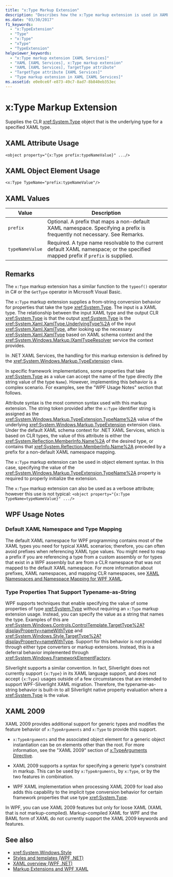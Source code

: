 ```yaml
---
title: "x:Type Markup Extension"
description: "Describes how the x:Type markup extension is used in XAML. The x:Type markup extension specifies a CLR object."
ms.date: "03/30/2017"
f1_keywords: 
  - "x:TypeExtension"
  - "Type"
  - "x:Type"
  - "xType"
  - "TypeExtension"
helpviewer_keywords: 
  - "x:Type markup extension [XAML Services]"
  - "XAML [XAML Services], x:Type markup extension"
  - "XAML [XAML Services], TargetType attribute"
  - "TargetType attribute [XAML Services]"
  - "Type markup extension in XAML [XAML Services]"
ms.assetid: e0e0ce6f-e873-49c7-8ad7-8b840eb353ec
---
```

# x:Type Markup Extension

Supplies the CLR <xref:System.Type> object that is the underlying type for a specified XAML type.

## XAML Attribute Usage

```xaml
<object property="{x:Type prefix:typeNameValue}" .../>
```

## XAML Object Element Usage

```xaml
<x:Type TypeName="prefix:typeNameValue"/>
```

## XAML Values

| Value | Description |
|-|-|
|`prefix`|Optional. A prefix that maps a non-default XAML namespace. Specifying a prefix is frequently not necessary. See Remarks.|
|`typeNameValue`|Required. A type name resolvable to the current default XAML namespace; or the specified mapped prefix if `prefix` is supplied.|

## Remarks

The `x:Type` markup extension has a similar function to the `typeof()` operator in C# or the `GetType` operator in Microsoft Visual Basic.

The `x:Type` markup extension supplies a from-string conversion behavior for properties that take the type <xref:System.Type>. The input is a XAML type. The relationship between the input XAML type and the output CLR <xref:System.Type> is that the output <xref:System.Type> is the <xref:System.Xaml.XamlType.UnderlyingType%2A> of the input <xref:System.Xaml.XamlType>, after looking up the necessary <xref:System.Xaml.XamlType> based on XAML schema context and the <xref:System.Windows.Markup.IXamlTypeResolver> service the context provides.

In .NET XAML Services, the handling for this markup extension is defined by the <xref:System.Windows.Markup.TypeExtension> class.

In specific framework implementations, some properties that take <xref:System.Type> as a value can accept the name of the type directly (the string value of the type `Name`). However, implementing this behavior is a complex scenario. For examples, see the "WPF Usage Notes" section that follows.

Attribute syntax is the most common syntax used with this markup extension. The string token provided after the `x:Type` identifier string is assigned as the <xref:System.Windows.Markup.TypeExtension.TypeName%2A> value of the underlying <xref:System.Windows.Markup.TypeExtension> extension class. Under the default XAML schema context for .NET XAML Services, which is based on CLR types, the value of this attribute is either the <xref:System.Reflection.MemberInfo.Name%2A> of the desired type, or contains that <xref:System.Reflection.MemberInfo.Name%2A> preceded by a prefix for a non-default XAML namespace mapping.

The `x:Type` markup extension can be used in object element syntax. In this case, specifying the value of the <xref:System.Windows.Markup.TypeExtension.TypeName%2A> property is required to properly initialize the extension.

The `x:Type` markup extension can also be used as a verbose attribute; however this use is not typical: `<object property="{x:Type TypeName=typeNameValue}" .../>`

## WPF Usage Notes

### Default XAML Namespace and Type Mapping

The default XAML namespace for WPF programming contains most of the XAML types you need for typical XAML scenarios; therefore, you can often avoid prefixes when referencing XAML type values. You might need to map a prefix if you are referencing a type from a custom assembly or for types that exist in a WPF assembly but are from a CLR namespace that was not mapped to the default XAML namespace. For more information about prefixes, XAML namespaces, and mapping CLR namespaces, see [XAML Namespaces and Namespace Mapping for WPF XAML](../framework/wpf/advanced/xaml-namespaces-and-namespace-mapping-for-wpf-xaml.md).

### Type Properties That Support Typename-as-String

WPF supports techniques that enable specifying the value of some properties of type <xref:System.Type> without requiring an `x:Type` markup extension usage. Instead, you can specify the value as a string that names the type. Examples of this are <xref:System.Windows.Controls.ControlTemplate.TargetType%2A?displayProperty=nameWithType> and <xref:System.Windows.Style.TargetType%2A?displayProperty=nameWithType>. Support for this behavior is not provided through either type converters or markup extensions. Instead, this is a deferral behavior implemented through <xref:System.Windows.FrameworkElementFactory>.

Silverlight supports a similar convention. In fact, Silverlight does not currently support `{x:Type}` in its XAML language support, and does not accept `{x:Type}` usages outside of a few circumstances that are intended to support WPF-Silverlight XAML migration. Therefore, the typename-as-string behavior is built-in to all Silverlight native property evaluation where a <xref:System.Type> is the value.

## XAML 2009

XAML 2009 provides additional support for generic types and modifies the feature behavior of `x:TypeArguments` and `x:Type` to provide this support.

- `x:TypeArguments` and the associated object element for a generic object instantiation can be on elements other than the root. For more information, see the "XAML 2009" section of [x:TypeArguments Directive](xtypearguments-directive.md).

- XAML 2009 supports a syntax for specifying a generic type's constraint in markup. This can be used by `x:TypeArguments`, by `x:Type`, or by the two features in combination.

- WPF XAML implementation when processing XAML 2009 for load also adds this capability to the implicit type conversion behavior for certain framework properties that use type <xref:System.Type>.

In WPF, you can use XAML 2009 features but only for loose XAML (XAML that is not markup-compiled). Markup-compiled XAML for WPF and the BAML form of XAML do not currently support the XAML 2009 keywords and features.

## See also

- <xref:System.Windows.Style>
- [Styles and templates (WPF .NET)](../net/wpf/controls/styles-templates-overview.md)
- [XAML overview (WPF .NET)](../net/wpf/xaml/index.md)
- [Markup Extensions and WPF XAML](../framework/wpf/advanced/markup-extensions-and-wpf-xaml.md)
